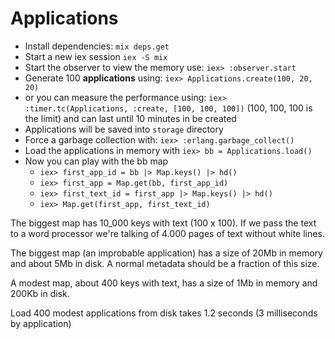 # Applications

* Install dependencies: `mix deps.get`
* Start a new iex session `iex -S mix`
* Start the observer to view the memory use: `iex> :observer.start`
* Generate 100 **applications** using: `iex> Applications.create(100, 20, 20)`
* or you can measure the performance using: `iex> :timer.tc(Applications, :create, [100, 100, 100])` (100, 100, 100 is the limit) and can last until 10 minutes in be created
* Applications will be saved into `storage` directory
* Force a garbage collection with: `iex> :erlang.garbage_collect()`
* Load the applications in memory with `iex> bb = Applications.load()`
* Now you can play with the bb map
  * `iex> first_app_id = bb |> Map.keys() |> hd()`
  * `iex> first_app = Map.get(bb, first_app_id)`
  * `iex> first_text_id = first_app |> Map.keys() |> hd()`
  * `iex> Map.get(first_app, first_text_id)`

The biggest map has 10_000 keys with text (100 x 100). If we pass the text to a word processor we're talking of 4.000 pages of text without white lines.

The biggest map (an improbable application) has a size of 20Mb in memory and about 5Mb in disk. A normal metadata should be a fraction of this size.

A modest map, about 400 keys with text, has a size of 1Mb in memory and 200Kb in disk.

Load 400 modest applications from disk takes 1.2 seconds (3 milliseconds by application)
